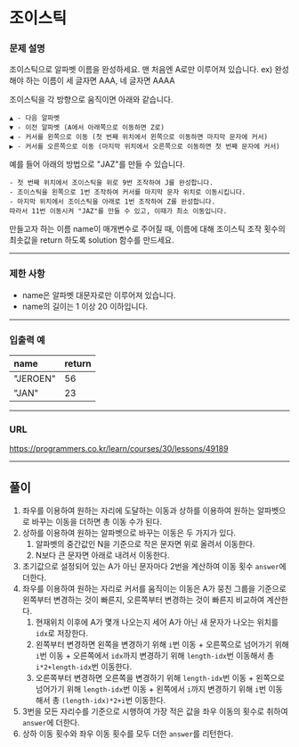# 조이스틱

### 문제 설명

조이스틱으로 알파벳 이름을 완성하세요. 맨 처음엔 A로만 이루어져 있습니다.
ex) 완성해야 하는 이름이 세 글자면 AAA, 네 글자면 AAAA

조이스틱을 각 방향으로 움직이면 아래와 같습니다.

```
▲ - 다음 알파벳
▼ - 이전 알파벳 (A에서 아래쪽으로 이동하면 Z로)
◀ - 커서를 왼쪽으로 이동 (첫 번째 위치에서 왼쪽으로 이동하면 마지막 문자에 커서)
▶ - 커서를 오른쪽으로 이동 (마지막 위치에서 오른쪽으로 이동하면 첫 번째 문자에 커서)
```

예를 들어 아래의 방법으로 "JAZ"를 만들 수 있습니다.

```
- 첫 번째 위치에서 조이스틱을 위로 9번 조작하여 J를 완성합니다.
- 조이스틱을 왼쪽으로 1번 조작하여 커서를 마지막 문자 위치로 이동시킵니다.
- 마지막 위치에서 조이스틱을 아래로 1번 조작하여 Z를 완성합니다.
따라서 11번 이동시켜 "JAZ"를 만들 수 있고, 이때가 최소 이동입니다.
```
만들고자 하는 이름 name이 매개변수로 주어질 때, 이름에 대해 조이스틱 조작 횟수의 최솟값을 return 하도록 solution 함수를 만드세요.

-----------
### 제한 사항

- name은 알파벳 대문자로만 이루어져 있습니다.
- name의 길이는 1 이상 20 이하입니다.

-----------
### 입출력 예

| name     | return |
|:---------|--------|
| "JEROEN" | 56     |
| "JAN"    | 23     |

-----------
### URL

https://programmers.co.kr/learn/courses/30/lessons/49189

-----------
## 풀이
1. 좌우를 이용하여 원하는 자리에 도달하는 이동과 상하를 이용하여 원하는 알파벳으로 바꾸는 이동을 더하면 총 이동 수가 된다.
2. 상하를 이용하여 원하는 알파벳으로 바꾸는 이동은 두 가지가 있다.
   1. 알파벳의 중간값인 N을 기준으로 작은 문자면 위로 올려서 이동한다.
   2. N보다 큰 문자면 아래로 내려서 이동한다.
3. 초기값으로 설정되어 있는 A가 아닌 문자마다 2번을 계산하여 이동 횟수 `answer`에 더한다.
4. 좌우를 이용하여 원하는 자리로 커서를 움직이는 이동은 A가 뭉친 그룹을 기준으로 왼쪽부터 변경하는 것이 빠른지, 오른쪽부터 변경하는 것이 빠른지 비교하여 계산한다.
   1. 현재위치 이후에 A가 몇개 나오는지 세어 A가 아닌 새 문자가 나오는 위치를 `idx`로 저장한다.
   2. 왼쪽부터 변경하면 왼쪽을 변경하기 위해 `i`번 이동 + 오른쪽으로 넘어가기 위해 `i`번 이동 + 오른쪽에서 `idx`까지 변경하기 위해 `length-idx`번 이동해서 총 `i*2+length-idx`번 이동한다.
   3. 오른쪽부터 변경하면 오른쪽을 변경하기 위해 `length-idx`번 이동 + 왼쪽으로 넘어가기 위해 `length-idx`번 이동 + 왼쪽에서 `i`까지 변경하기 위해 `i`번 이동해서 총 `(length-idx)*2+i`번 이동한다.
5. 3번을 모든 자리수를 기준으로 시행하여 가장 적은 값을 좌우 이동의 횟수로 취하여 `answer`에 더한다.
6. 상하 이동 횟수와 좌우 이동 횟수를 모두 더한 `answer`를 리턴한다.